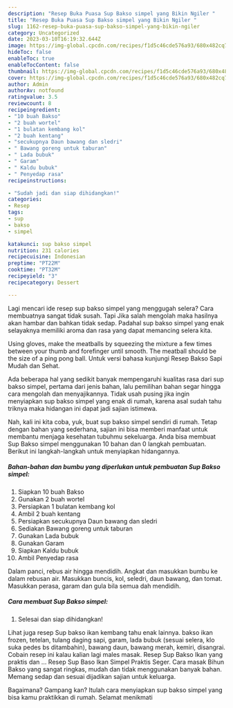 ```yaml
---
description: "Resep Buka Puasa Sup Bakso simpel yang Bikin Ngiler "
title: "Resep Buka Puasa Sup Bakso simpel yang Bikin Ngiler "
slug: 1162-resep-buka-puasa-sup-bakso-simpel-yang-bikin-ngiler
category: Uncategorized
date: 2023-03-10T16:19:32.644Z
image: https://img-global.cpcdn.com/recipes/f1d5c46cde576a93/680x482cq70/sup-bakso-simpel-foto-resep-utama.jpg
hideToc: false
enableToc: true
enableTocContent: false
thumbnail: https://img-global.cpcdn.com/recipes/f1d5c46cde576a93/680x482cq70/sup-bakso-simpel-foto-resep-utama.jpg
cover: https://img-global.cpcdn.com/recipes/f1d5c46cde576a93/680x482cq70/sup-bakso-simpel-foto-resep-utama.jpg
author: Admin
authorAv: notfound
ratingvalue: 3.5
reviewcount: 8
recipeingredient:
- "10 buah Bakso"
- "2 buah wortel"
- "1 bulatan kembang kol"
- "2 buah kentang"
- "secukupnya Daun bawang dan sledri"
- " Bawang goreng untuk taburan"
- " Lada bubuk"
- " Garam"
- " Kaldu bubuk"
- " Penyedap rasa"
recipeinstructions:

- "Sudah jadi dan siap dihidangkan!"
categories:
- Resep
tags:
- sup
- bakso
- simpel

katakunci: sup bakso simpel 
nutrition: 231 calories
recipecuisine: Indonesian
preptime: "PT22M"
cooktime: "PT32M"
recipeyield: "3"
recipecategory: Dessert

---
```



Lagi mencari ide resep sup bakso simpel yang menggugah selera? Cara membuatnya sangat tidak susah. Tapi Jika salah mengolah maka hasilnya akan hambar dan bahkan tidak sedap. Padahal sup bakso simpel yang enak selayaknya memiliki aroma dan rasa yang dapat memancing selera kita.


Using gloves, make the meatballs by squeezing the mixture a few times between your thumb and forefinger until smooth. The meatball should be the size of a ping pong ball. Untuk versi bahasa kunjungi Resep Bakso Sapi Mudah dan Sehat.

Ada beberapa hal yang sedikit banyak mempengaruhi kualitas rasa dari sup bakso simpel, pertama dari jenis bahan, lalu pemilihan bahan segar hingga cara mengolah dan menyajikannya. Tidak usah pusing jika ingin menyiapkan sup bakso simpel yang enak di rumah, karena asal sudah tahu triknya maka hidangan ini dapat jadi sajian istimewa.


Nah, kali ini kita coba, yuk, buat sup bakso simpel sendiri di rumah. Tetap dengan bahan yang sederhana, sajian ini bisa memberi manfaat untuk membantu menjaga kesehatan tubuhmu sekeluarga. Anda bisa membuat Sup Bakso simpel menggunakan 10 bahan dan 0 langkah pembuatan. Berikut ini langkah-langkah untuk menyiapkan hidangannya.

<!--inarticleads1-->

##### Bahan-bahan dan bumbu yang diperlukan untuk pembuatan Sup Bakso simpel:

1. Siapkan 10 buah Bakso
1. Gunakan 2 buah wortel
1. Persiapkan 1 bulatan kembang kol
1. Ambil 2 buah kentang
1. Persiapkan secukupnya Daun bawang dan sledri
1. Sediakan  Bawang goreng untuk taburan
1. Gunakan  Lada bubuk
1. Gunakan  Garam
1. Siapkan  Kaldu bubuk
1. Ambil  Penyedap rasa


Dalam panci, rebus air hingga mendidih. Angkat dan masukkan bumbu ke dalam rebusan air. Masukkan buncis, kol, seledri, daun bawang, dan tomat. Masukkan perasa, garam dan gula bila semua dah mendidih. 

<!--inarticleads2-->

##### Cara membuat Sup Bakso simpel:


1. Selesai dan siap dihidangkan!

Lihat juga resep Sup bakso ikan kembang tahu enak lainnya. bakso ikan frozen, tetelan, tulang daging sapi, garam, lada bubuk (sesuai selera, klo suka pedes bs ditambahin), bawang daun, bawang merah, kemiri, disangrai. Cobain resep ini kalau kalian lagi males masak. Resep Sup Bakso Ikan yang praktis dan … Resep Sup Baso Ikan Simpel Praktis Seger. Cara masak Bihun Bakso yang sangat ringkas, mudah dan tidak menggunakan banyak bahan. Memang sedap dan sesuai dijadikan sajian untuk keluarga. 

Bagaimana? Gampang kan? Itulah cara menyiapkan sup bakso simpel yang bisa kamu praktikkan di rumah. Selamat menikmati
